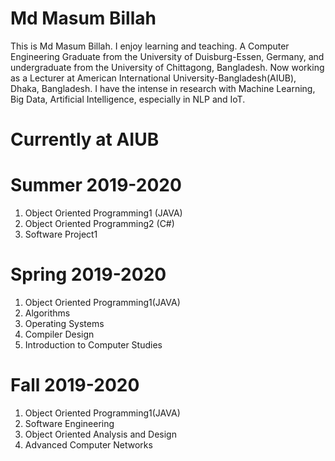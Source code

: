 # Md Masum Billah
This is Md Masum Billah. I enjoy learning and teaching. A Computer Engineering Graduate from the University of Duisburg-Essen, Germany, and undergraduate from the University of Chittagong, Bangladesh. Now working as a Lecturer at American International University-Bangladesh(AIUB), Dhaka, Bangladesh. I have the intense in research with Machine Learning, Big Data, Artificial Intelligence, especially in NLP and IoT.
# Currently at AIUB
# Summer 2019-2020
1. Object Oriented Programming1 (JAVA)
2. Object Oriented Programming2 (C#)
3. Software Project1
# Spring 2019-2020
1. Object Oriented Programming1(JAVA)
2. Algorithms
3. Operating Systems
4. Compiler Design
5. Introduction to Computer Studies
# Fall 2019-2020
1. Object Oriented Programming1(JAVA)
2. Software Engineering
3. Object Oriented Analysis and Design
4. Advanced Computer Networks

